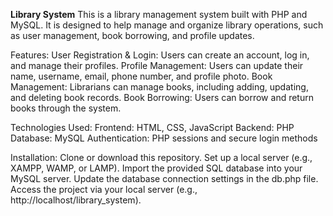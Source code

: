 **Library System**
This is a library management system built with PHP and MySQL. It is designed to help manage and organize library operations, such as user management, book borrowing, and profile updates.

Features:
User Registration & Login: Users can create an account, log in, and manage their profiles.
Profile Management: Users can update their name, username, email, phone number, and profile photo.
Book Management: Librarians can manage books, including adding, updating, and deleting book records.
Book Borrowing: Users can borrow and return books through the system.

Technologies Used:
Frontend: HTML, CSS, JavaScript
Backend: PHP
Database: MySQL
Authentication: PHP sessions and secure login methods

Installation:
Clone or download this repository.
Set up a local server (e.g., XAMPP, WAMP, or LAMP).
Import the provided SQL database into your MySQL server.
Update the database connection settings in the db.php file.
Access the project via your local server (e.g., http://localhost/library_system).
